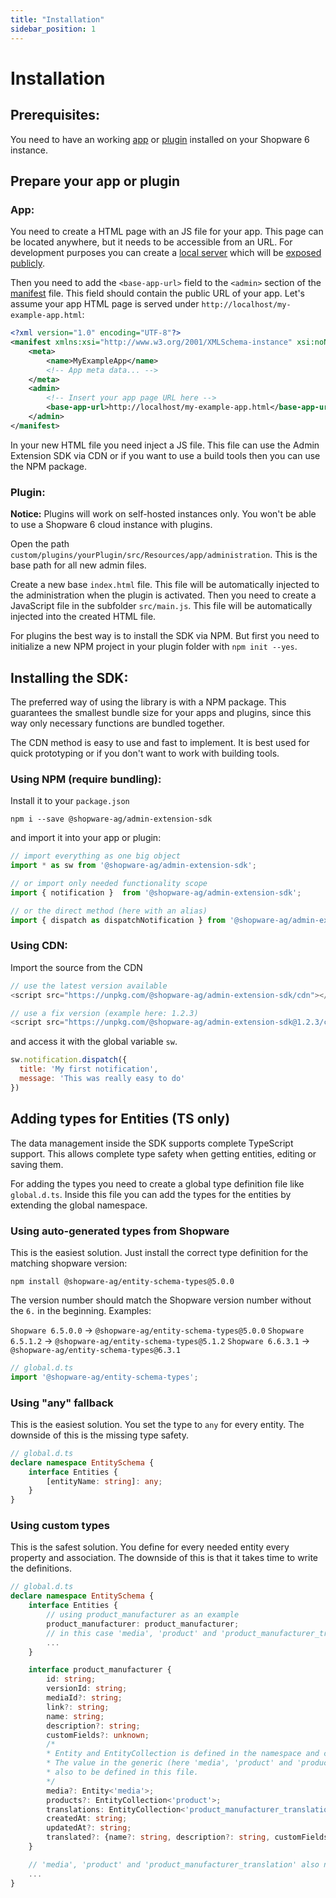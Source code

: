 ```yaml
---
title: "Installation"
sidebar_position: 1
---
```


# Installation

## Prerequisites:

You need to have an working [app](https://developer.shopware.com/docs/guides/plugins/apps/app-base-guide) or [plugin](https://developer.shopware.com/docs/guides/plugins/plugins/plugin-base-guide) installed on your Shopware 6 instance.

## Prepare your app or plugin

### App:

You need to create a HTML page with an JS file for your app. This page can be located anywhere, but it needs to be accessible from an URL.
For development purposes you can create a [local server](https://github.com/tapio/live-server) which will be [exposed publicly](https://ngrok.com/).

Then you need to add the `<base-app-url>` field to the `<admin>` section of the [manifest](https://developer.shopware.com/docs/guides/plugins/apps/app-base-guide#manifest-file) file. This field should contain the public URL of your app. Let's assume your app HTML page is served under `http://localhost/my-example-app.html`:

```xml
<?xml version="1.0" encoding="UTF-8"?>
<manifest xmlns:xsi="http://www.w3.org/2001/XMLSchema-instance" xsi:noNamespaceSchemaLocation="https://raw.githubusercontent.com/shopware/platform/trunk/src/Core/Framework/App/Manifest/Schema/manifest-1.0.xsd">
    <meta>
        <name>MyExampleApp</name>
        <!-- App meta data... -->
    </meta>
    <admin>
        <!-- Insert your app page URL here -->
        <base-app-url>http://localhost/my-example-app.html</base-app-url>
    </admin>
</manifest>
```

In your new HTML file you need inject a JS file. This file can use the Admin Extension SDK via CDN or if you want to use a build tools then you
can use the NPM package.

### Plugin:
**Notice:** Plugins will work on self-hosted instances only. You won't be able to use a Shopware 6 cloud instance with plugins.

Open the path `custom/plugins/yourPlugin/src/Resources/app/administration`. This is the base path for all new admin files.

Create a new base `index.html` file. This file will be automatically injected to the administration when the plugin is activated. Then you need to create a JavaScript file in the subfolder `src/main.js`. This file will be automatically injected into the created HTML file.

For plugins the best way is to install the SDK via NPM. But first you need to initialize a new NPM project in your plugin folder with
`npm init --yes`.

## Installing the SDK:

The preferred way of using the library is with a NPM package. This guarantees the smallest bundle size for your apps and plugins, since this way only necessary functions are bundled together.

The CDN method is easy to use and fast to implement. It is best used for quick prototyping or if you don't want to work with building tools.

### Using NPM (require bundling):
Install it to your `package.json`
```
npm i --save @shopware-ag/admin-extension-sdk
```

and import it into your app or plugin:
```js
// import everything as one big object
import * as sw from '@shopware-ag/admin-extension-sdk';

// or import only needed functionality scope
import { notification }  from '@shopware-ag/admin-extension-sdk';

// or the direct method (here with an alias)
import { dispatch as dispatchNotification } from '@shopware-ag/admin-extension-sdk/es/notification'

```

### Using CDN:
Import the source from the CDN

```js
// use the latest version available
<script src="https://unpkg.com/@shopware-ag/admin-extension-sdk/cdn"></script>

// use a fix version (example here: 1.2.3)
<script src="https://unpkg.com/@shopware-ag/admin-extension-sdk@1.2.3/cdn"></script>
```

and access it with the global variable `sw`.

```js
sw.notification.dispatch({
  title: 'My first notification',
  message: 'This was really easy to do'
})
```

## Adding types for Entities (TS only)

The data management inside the SDK supports complete TypeScript support. This allows complete type safety when getting
entities, editing or saving them.

For adding the types you need to create a global type definition file like `global.d.ts`. Inside this file you can
add the types for the entities by extending the global namespace.

### Using auto-generated types from Shopware
This is the easiest solution. Just install the correct type definition for the matching shopware version:

`npm install @shopware-ag/entity-schema-types@5.0.0`

The version number should match the Shopware version number without the `6.` in the beginning. Examples:  

`Shopware 6.5.0.0` → `@shopware-ag/entity-schema-types@5.0.0`
`Shopware 6.5.1.2` → `@shopware-ag/entity-schema-types@5.1.2`
`Shopware 6.6.3.1` → `@shopware-ag/entity-schema-types@6.3.1`

```ts
// global.d.ts
import '@shopware-ag/entity-schema-types';
```

### Using "any" fallback

This is the easiest solution. You set the type to `any` for every entity. The downside of this is the missing type safety.

```ts
// global.d.ts
declare namespace EntitySchema {
    interface Entities {
        [entityName: string]: any;
    }
}
```

### Using custom types

This is the safest solution. You define for every needed entity every property and association. The downside of this is
that it takes time to write the definitions.

```ts
// global.d.ts
declare namespace EntitySchema {
    interface Entities {
        // using product_manufacturer as an example
        product_manufacturer: product_manufacturer;
        // in this case 'media', 'product' and 'product_manufacturer_translation' is also needed
        ...
    }

    interface product_manufacturer {
        id: string;
        versionId: string;
        mediaId?: string;
        link?: string;
        name: string;
        description?: string;
        customFields?: unknown;
        /* 
        * Entity and EntityCollection is defined in the namespace and can directly be used.
        * The value in the generic (here 'media', 'product' and 'product_manufacturer_translation') need
        * also to be defined in this file.
        */ 
        media?: Entity<'media'>;
        products?: EntityCollection<'product'>;
        translations: EntityCollection<'product_manufacturer_translation'>;
        createdAt: string;
        updatedAt?: string;
        translated?: {name?: string, description?: string, customFields?: unknown};
    }

    // 'media', 'product' and 'product_manufacturer_translation' also needs to be added
    ...
}
```